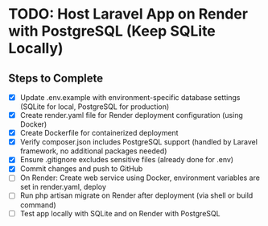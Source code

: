 # TODO: Host Laravel App on Render with PostgreSQL (Keep SQLite Locally)

## Steps to Complete

- [x] Update .env.example with environment-specific database settings (SQLite for local, PostgreSQL for production)
- [x] Create render.yaml file for Render deployment configuration (using Docker)
- [x] Create Dockerfile for containerized deployment
- [x] Verify composer.json includes PostgreSQL support (handled by Laravel framework, no additional packages needed)
- [x] Ensure .gitignore excludes sensitive files (already done for .env)
- [x] Commit changes and push to GitHub
- [ ] On Render: Create web service using Docker, environment variables are set in render.yaml, deploy
- [ ] Run php artisan migrate on Render after deployment (via shell or build command)
- [ ] Test app locally with SQLite and on Render with PostgreSQL
